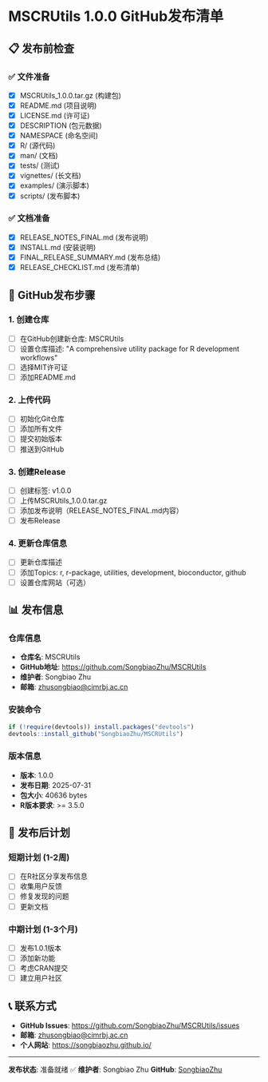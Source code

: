 # MSCRUtils 1.0.0 GitHub发布清单

## 📋 发布前检查

### ✅ 文件准备
- [x] MSCRUtils_1.0.0.tar.gz (构建包)
- [x] README.md (项目说明)
- [x] LICENSE.md (许可证)
- [x] DESCRIPTION (包元数据)
- [x] NAMESPACE (命名空间)
- [x] R/ (源代码)
- [x] man/ (文档)
- [x] tests/ (测试)
- [x] vignettes/ (长文档)
- [x] examples/ (演示脚本)
- [x] scripts/ (发布脚本)

### ✅ 文档准备
- [x] RELEASE_NOTES_FINAL.md (发布说明)
- [x] INSTALL.md (安装说明)
- [x] FINAL_RELEASE_SUMMARY.md (发布总结)
- [x] RELEASE_CHECKLIST.md (发布清单)

## 🚀 GitHub发布步骤

### 1. 创建仓库
- [ ] 在GitHub创建新仓库: MSCRUtils
- [ ] 设置仓库描述: "A comprehensive utility package for R development workflows"
- [ ] 选择MIT许可证
- [ ] 添加README.md

### 2. 上传代码
- [ ] 初始化Git仓库
- [ ] 添加所有文件
- [ ] 提交初始版本
- [ ] 推送到GitHub

### 3. 创建Release
- [ ] 创建标签: v1.0.0
- [ ] 上传MSCRUtils_1.0.0.tar.gz
- [ ] 添加发布说明（RELEASE_NOTES_FINAL.md内容）
- [ ] 发布Release

### 4. 更新仓库信息
- [ ] 更新仓库描述
- [ ] 添加Topics: r, r-package, utilities, development, bioconductor, github
- [ ] 设置仓库网站（可选）

## 📊 发布信息

### 仓库信息
- **仓库名**: MSCRUtils
- **GitHub地址**: https://github.com/SongbiaoZhu/MSCRUtils
- **维护者**: Songbiao Zhu
- **邮箱**: zhusongbiao@cimrbj.ac.cn

### 安装命令
```r
if (!require(devtools)) install.packages("devtools")
devtools::install_github("SongbiaoZhu/MSCRUtils")
```

### 版本信息
- **版本**: 1.0.0
- **发布日期**: 2025-07-31
- **包大小**: 40636 bytes
- **R版本要求**: >= 3.5.0

## 🎯 发布后计划

### 短期计划 (1-2周)
- [ ] 在R社区分享发布信息
- [ ] 收集用户反馈
- [ ] 修复发现的问题
- [ ] 更新文档

### 中期计划 (1-3个月)
- [ ] 发布1.0.1版本
- [ ] 添加新功能
- [ ] 考虑CRAN提交
- [ ] 建立用户社区

## 📞 联系方式

- **GitHub Issues**: https://github.com/SongbiaoZhu/MSCRUtils/issues
- **邮箱**: zhusongbiao@cimrbj.ac.cn
- **个人网站**: https://songbiaozhu.github.io/

---

**发布状态**: 准备就绪 ✅
**维护者**: Songbiao Zhu
**GitHub**: [SongbiaoZhu](https://github.com/SongbiaoZhu)
